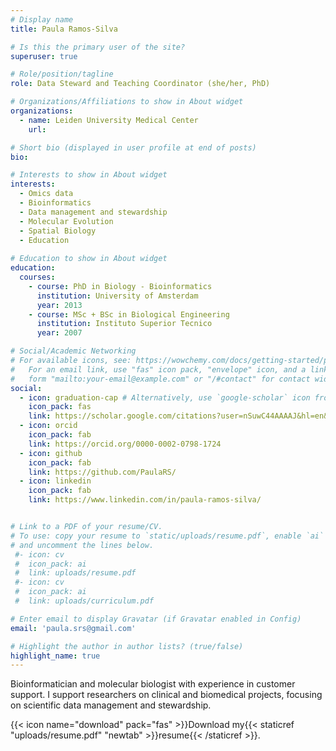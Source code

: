 ```yaml
---
# Display name
title: Paula Ramos-Silva

# Is this the primary user of the site?
superuser: true

# Role/position/tagline
role: Data Steward and Teaching Coordinator (she/her, PhD)

# Organizations/Affiliations to show in About widget
organizations:
  - name: Leiden University Medical Center
    url:

# Short bio (displayed in user profile at end of posts)
bio: 

# Interests to show in About widget
interests:
  - Omics data
  - Bioinformatics
  - Data management and stewardship
  - Molecular Evolution
  - Spatial Biology
  - Education
  
# Education to show in About widget
education:
  courses:
    - course: PhD in Biology - Bioinformatics
      institution: University of Amsterdam
      year: 2013
    - course: MSc + BSc in Biological Engineering
      institution: Instituto Superior Tecnico
      year: 2007

# Social/Academic Networking
# For available icons, see: https://wowchemy.com/docs/getting-started/page-builder/#icons
#   For an email link, use "fas" icon pack, "envelope" icon, and a link in the
#   form "mailto:your-email@example.com" or "/#contact" for contact widget.
social:
  - icon: graduation-cap # Alternatively, use `google-scholar` icon from `ai` icon pack
    icon_pack: fas
    link: https://scholar.google.com/citations?user=nSuwC44AAAAJ&hl=en&oi=ao
  - icon: orcid
    icon_pack: fab
    link: https://orcid.org/0000-0002-0798-1724
  - icon: github
    icon_pack: fab
    link: https://github.com/PaulaRS/
  - icon: linkedin
    icon_pack: fab
    link: https://www.linkedin.com/in/paula-ramos-silva/


# Link to a PDF of your resume/CV.
# To use: copy your resume to `static/uploads/resume.pdf`, enable `ai` icons in `params.toml`,
# and uncomment the lines below.
 #- icon: cv
 #  icon_pack: ai
 #  link: uploads/resume.pdf
 #- icon: cv
 #  icon_pack: ai
 #  link: uploads/curriculum.pdf

# Enter email to display Gravatar (if Gravatar enabled in Config)
email: 'paula.srs@gmail.com'

# Highlight the author in author lists? (true/false)
highlight_name: true
---
```


Bioinformatician and molecular biologist with experience in customer support. I support researchers on clinical and biomedical projects, focusing on scientific data management and stewardship.

{{< icon name="download" pack="fas" >}}Download my{{< staticref "uploads/resume.pdf" "newtab" >}}resume{{< /staticref >}}.
